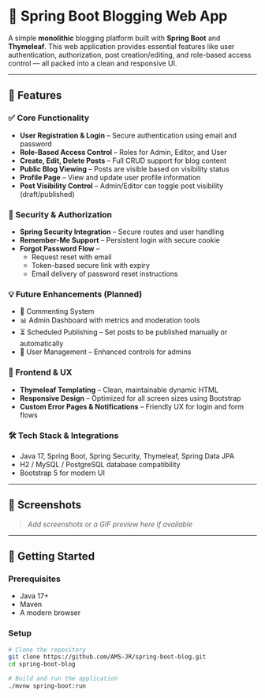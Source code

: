 # 📝 Spring Boot Blogging Web App

A simple **monolithic** blogging platform built with **Spring Boot** and **Thymeleaf**. This web application provides essential features like user authentication, authorization, post creation/editing, and role-based access control — all packed into a clean and responsive UI.

---

## 🚀 Features

### ✅ Core Functionality
- **User Registration & Login** – Secure authentication using email and password
- **Role-Based Access Control** – Roles for Admin, Editor, and User
- **Create, Edit, Delete Posts** – Full CRUD support for blog content
- **Public Blog Viewing** – Posts are visible based on visibility status
- **Profile Page** – View and update user profile information
- **Post Visibility Control** – Admin/Editor can toggle post visibility (draft/published)

### 🔐 Security & Authorization
- **Spring Security Integration** – Secure routes and user handling
- **Remember-Me Support** – Persistent login with secure cookie
- **Forgot Password Flow** –
    - Request reset with email
    - Token-based secure link with expiry
    - Email delivery of password reset instructions

### 💡 Future Enhancements (Planned)
- 💬 Commenting System
- 📊 Admin Dashboard with metrics and moderation tools
- ⏳ Scheduled Publishing – Set posts to be published manually or automatically
- 👥 User Management – Enhanced controls for admins

### 🎨 Frontend & UX
- **Thymeleaf Templating** – Clean, maintainable dynamic HTML
- **Responsive Design** – Optimized for all screen sizes using Bootstrap
- **Custom Error Pages & Notifications** – Friendly UX for login and form flows

### 🛠 Tech Stack & Integrations
- Java 17, Spring Boot, Spring Security, Thymeleaf, Spring Data JPA
- H2 / MySQL / PostgreSQL database compatibility
- Bootstrap 5 for modern UI

---

## 📸 Screenshots

> _Add screenshots or a GIF preview here if available_

---

## 🔧 Getting Started

### Prerequisites

- Java 17+
- Maven
- A modern browser

### Setup

```bash
# Clone the repository
git clone https://github.com/AMS-JR/spring-boot-blog.git
cd spring-boot-blog

# Build and run the application
./mvnw spring-boot:run
